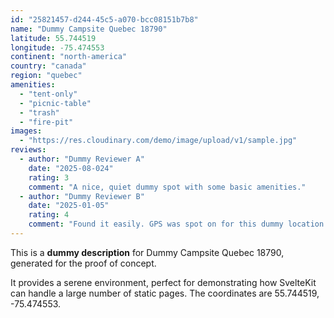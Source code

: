 ```yaml
---
id: "25821457-d244-45c5-a070-bcc08151b7b8"
name: "Dummy Campsite Quebec 18790"
latitude: 55.744519
longitude: -75.474553
continent: "north-america"
country: "canada"
region: "quebec"
amenities:
  - "tent-only"
  - "picnic-table"
  - "trash"
  - "fire-pit"
images:
  - "https://res.cloudinary.com/demo/image/upload/v1/sample.jpg"
reviews:
  - author: "Dummy Reviewer A"
    date: "2025-08-024"
    rating: 3
    comment: "A nice, quiet dummy spot with some basic amenities."
  - author: "Dummy Reviewer B"
    date: "2025-01-05"
    rating: 4
    comment: "Found it easily. GPS was spot on for this dummy location."
---
```


This is a **dummy description** for Dummy Campsite Quebec 18790, generated for the proof of concept.

It provides a serene environment, perfect for demonstrating how SvelteKit can handle a large number of static pages. The coordinates are 55.744519, -75.474553.
